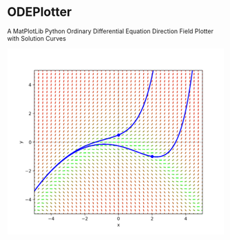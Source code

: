 # ODEPlotter
A MatPlotLib Python Ordinary Differential Equation Direction Field Plotter with Solution Curves

![Example Plot - 2.1 #9.png](https://github.com/PKCubed/ODEPlotter/blob/3ceabd4769c78aee982681216c66341cbdd6f7c3/2.1%20%239.png)
